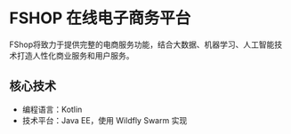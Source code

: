 # FSHOP 在线电子商务平台

FShop将致力于提供完整的电商服务功能，结合大数据、机器学习、人工智能技术打造人性化商业服务和用户服务。

## 核心技术

* 编程语言：Kotlin
* 技术平台：Java EE，使用 Wildfly Swarm 实现